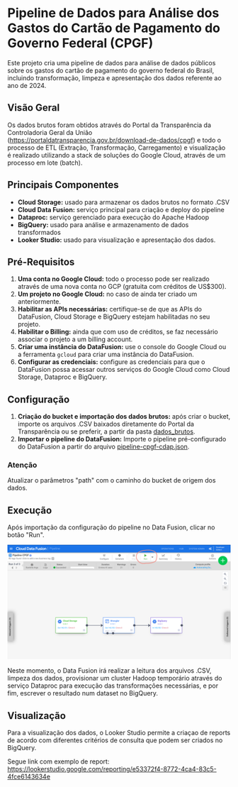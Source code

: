 # Pipeline de Dados para Análise dos Gastos do Cartão de Pagamento do Governo Federal (CPGF)

Este projeto cria uma pipeline de dados para análise de dados públicos sobre os gastos do cartão de pagamento do governo federal do Brasil, incluindo transformação, limpeza e apresentação dos dados referente ao ano de 2024.

## Visão Geral

Os dados brutos foram obtidos através do Portal da Transparência da Controladoria Geral da União (https://portaldatransparencia.gov.br/download-de-dados/cpgf) e todo o processo de ETL (Extração, Transformação, Carregamento) e visualização é realizado utilizando a stack de soluções do Google Cloud, através de um processo em lote (batch).

## Principais Componentes

*   **Cloud Storage:** usado para armazenar os dados brutos no formato .CSV 
*   **Cloud Data Fusion:** serviço principal para criação e deploy do pipeline
*   **Dataproc:** serviço gerenciado para execução do Apache Hadoop
*   **BigQuery:** usado para análise e armazenamento de dados transformados
*   **Looker Studio:** usado para visualização e apresentação dos dados.

## Pré-Requisitos

1.  **Uma conta no Google Cloud:** todo o processo pode ser realizado através de uma nova conta no GCP (gratuita com créditos de US$300).
2.  **Um projeto no Google Cloud:** no caso de ainda ter criado um anteriormente.
3.  **Habilitar as APIs necessárias:** certifique-se de que as APIs do DataFusion, Cloud Storage e BigQuery estejam habilitadas no seu projeto.
4.  **Habilitar o Billing:** ainda que com uso de créditos, se faz necessário associar o projeto a um billing account.
5.  **Criar uma instância do DataFusion:** use o console do Google Cloud ou a ferramenta `gcloud` para criar uma instância do DataFusion.
6.  **Configurar as credenciais:** configure as credenciais para que o DataFusion possa acessar outros serviços do Google Cloud como Cloud Storage, Dataproc e BigQuery.

## Configuração

1.  **Criação do bucket e importação dos dados brutos:** após criar o bucket, importe os arquivos .CSV baixados diretamente do Portal da Transparência ou se preferir, a partir da pasta [dados_brutos](https://github.com/JoseAugustoLima/pipeline-cpgf/tree/main/dados_brutos).
2.  **Importar o pipeline do DataFusion:** Importe o pipeline pré-configurado do DataFusion a partir do arquivo [pipeline-cpgf-cdap.json](https://github.com/JoseAugustoLima/pipeline-cpgf/blob/main/pipeline-cpgf-cdap.json).
### Atenção
Atualizar o parâmetros "path" com o caminho do bucket de origem dos dados.

## Execução

Após importação da configuração do pipeline no Data Fusion, clicar no botão "Run".

![](https://github.com/JoseAugustoLima/pipeline-cpgf/blob/main/datafusion-run-pipeline.png)

Neste momento, o Data Fusion irá realizar a leitura dos arquivos .CSV, limpeza dos dados, provisionar um cluster Hadoop temporário através do serviço Dataproc para execução das transformações necessárias, e por fim, escrever o resultado num dataset no BigQuery.

## Visualização

Para a visualização dos dados, o Looker Studio permite a criaçao de reports de acordo com diferentes critérios de consulta que podem ser criados no BigQuery.

Segue link com exemplo de report:
https://lookerstudio.google.com/reporting/e53372f4-8772-4ca4-83c5-4fce6143634e 


